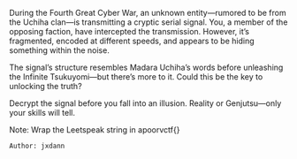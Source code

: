 During the Fourth Great Cyber War, an unknown entity—rumored to be from the Uchiha clan—is transmitting a cryptic serial signal. You, a member of the opposing faction, have intercepted the transmission. However, it’s fragmented, encoded at different speeds, and appears to be hiding something within the noise.

The signal’s structure resembles Madara Uchiha’s words before unleashing the Infinite Tsukuyomi—but there’s more to it. Could this be the key to unlocking the truth?

Decrypt the signal before you fall into an illusion. Reality or Genjutsu—only your skills will tell.

Note: Wrap the Leetspeak string in apoorvctf{}

    Author: jxdann
